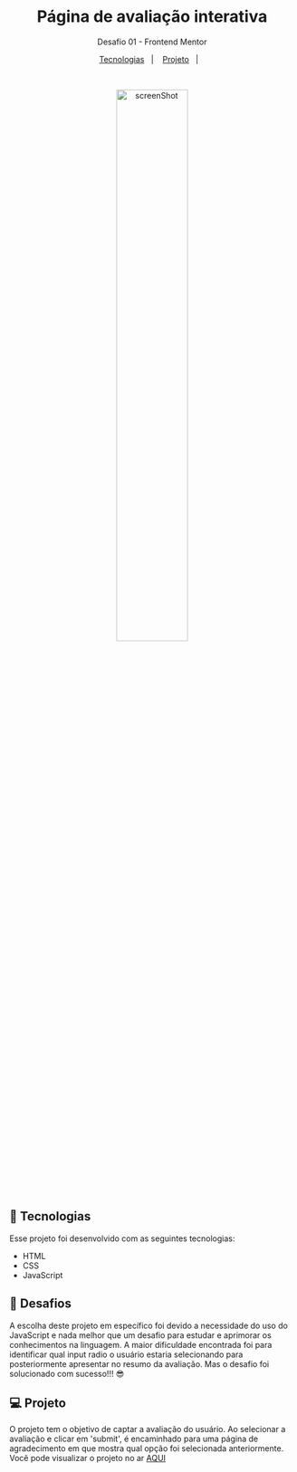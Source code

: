 <h1 align="center"> Página de avaliação interativa</h1>

<p align="center">
Desafio 01 - Frontend Mentor</p>

<p align="center">
  <a href="#-tecnologias">Tecnologias</a>&nbsp;&nbsp;&nbsp;|&nbsp;&nbsp;&nbsp;
  <a href="#-projeto">Projeto</a>&nbsp;&nbsp;&nbsp;|&nbsp;&nbsp;&nbsp;
</p>



<br>

<p align="center"> 
  <img alt="screenShot" src="design/screenshot.png" width="50%">
  
</p>

## 🚀 Tecnologias

Esse projeto foi desenvolvido com as seguintes tecnologias:

- HTML
- CSS
- JavaScript

## 🎯 Desafios 

A escolha deste projeto em específico foi devido a necessidade do uso do JavaScript e nada melhor que um desafio para estudar e aprimorar os conhecimentos na linguagem. A maior dificuldade encontrada foi para identificar qual input radio o usuário estaria selecionando para posteriormente apresentar no resumo da avaliação. Mas o desafio foi solucionado com sucesso!!! 😎 

## 💻 Projeto

O projeto tem o objetivo de captar a avaliação do usuário. Ao selecionar a avaliação e clicar em 'submit', é encaminhado para uma página de agradecimento em que mostra qual opção foi selecionada anteriormente.
Você pode visualizar o projeto no ar [AQUI](https://frontend-mentor-desafios-vg5u.vercel.app/)

